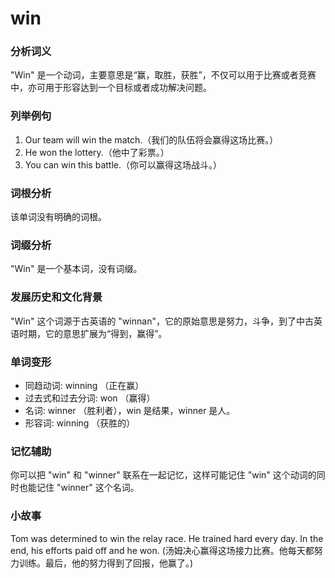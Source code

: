 # win

### 分析词义

  

"Win" 是一个动词，主要意思是“赢，取胜，获胜”，不仅可以用于比赛或者竞赛中，亦可用于形容达到一个目标或者成功解决问题。

  

### 列举例句

  

1.  Our team will win the match.（我们的队伍将会赢得这场比赛。）
2.  He won the lottery.（他中了彩票。）
3.  You can win this battle.（你可以赢得这场战斗。）

  

### 词根分析

  

该单词没有明确的词根。

  

### 词缀分析

  

"Win" 是一个基本词，没有词缀。

  

### 发展历史和文化背景

  

"Win" 这个词源于古英语的 "winnan"，它的原始意思是努力，斗争，到了中古英语时期，它的意思扩展为“得到，赢得”。

  

### 单词变形

  

*   同趋动词: winning （正在赢）
*   过去式和过去分词: won （赢得）
*   名词: winner （胜利者），win 是结果，winner 是人。
*   形容词: winning （获胜的）

  

### 记忆辅助

  

你可以把 "win" 和 "winner" 联系在一起记忆，这样可能记住 "win" 这个动词的同时也能记住 "winner" 这个名词。

  

### 小故事

  

Tom was determined to win the relay race. He trained hard every day. In the end, his efforts paid off and he won. (汤姆决心赢得这场接力比赛。他每天都努力训练。最后，他的努力得到了回报，他赢了。)
